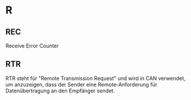 # R

## REC

Receive Error Counter

## RTR

RTR steht für "Remote Transmission Request" und wird in CAN verwendet, um anzuzeigen, dass der Sender eine Remote-Anforderung für Datenübertragung an den Empfänger sendet.